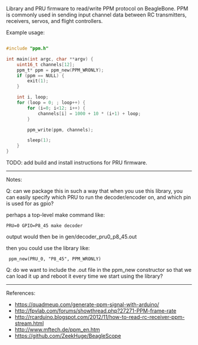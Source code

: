 Library and PRU firmware to read/write PPM protocol on BeagleBone. PPM
is commonly used in sending input channel data between RC
transmitters, receivers, servos, and flight controllers.

Example usage:

```c

#include "ppm.h"

int main(int argc, char **argv) {
    uint16_t channels[12];
    ppm_t* ppm = ppm_new(PPM_WRONLY);
    if (ppm == NULL) {
        exit(1);
    }

    int i, loop;
    for (loop = 0; ; loop++) {
        for (i=0; i<12; i++) {
            channels[i] = 1000 + 10 * (i+1) + loop;
        }

        ppm_write(ppm, channels);

        sleep(1);
    }
}
```

TODO: add build and install instructions for PRU firmware.

--------------------------------------------------
Notes:

Q: can we package this in such a way that when you use this library, you
can easily specify which PRU to run the decoder/encoder on, and which
pin is used for as gpio?

perhaps a top-level make command like:

    PRU=0 GPIO=P8_45 make decoder

output would then be in gen/decoder_pru0_p8_45.out

then you could use the library like:

     ppm_new(PRU_0, "P8_45", PPM_WRONLY)

Q: do we want to include the .out file in the ppm_new constructor so
that we can load it up and reboot it every time we start using the
library?

--------------------------------------------------

References:
* https://quadmeup.com/generate-ppm-signal-with-arduino/
* http://fpvlab.com/forums/showthread.php?27271-PPM-frame-rate
* http://rcarduino.blogspot.com/2012/11/how-to-read-rc-receiver-ppm-stream.html
* http://www.mftech.de/ppm_en.htm
* https://github.com/ZeekHuge/BeagleScope